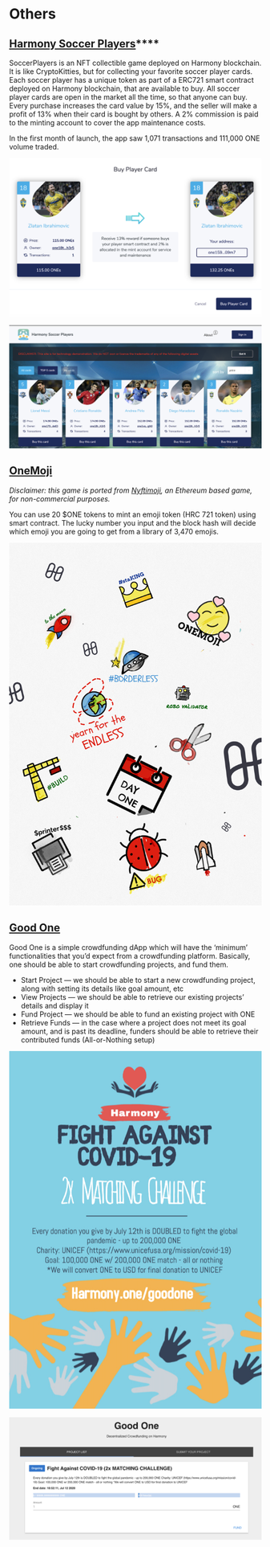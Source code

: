 # Others

## [**Harmony Soccer Players**](https://soccerplayers.demo.harmony.one/)\*\*\*\*

SoccerPlayers is an NFT collectible game deployed on Harmony blockchain. It is like CryptoKitties, but for collecting your favorite soccer player cards. Each soccer player has a unique token as part of a ERC721 smart contract deployed on Harmony blockchain, that are available to buy. All soccer player cards are open in the market all the time, so that anyone can buy. Every purchase increases the card value by 15%, and the seller will make a profit of 13% when their card is bought by others. A 2% commission is paid to the minting account to cover the app maintenance costs. 

In the first month of launch, the app saw 1,071 transactions and 111,000 ONE volume traded.

![](../../.gitbook/assets/harmony-soccer-1.png)

![](../../.gitbook/assets/harmony-soccer-2.png)

## [OneMoji](https://peekpi.github.io/onemoji/dist/)

_Disclaimer: this game is ported from_ [_Nyftimoji_](https://niftymoji.com/)_, an Ethereum based game, for non-commercial purposes._‌

You can use 20 $ONE tokens to mint an emoji token \(HRC 721 token\) using smart contract. The lucky number you input and the block hash will decide which emoji you are going to get from a library of 3,470 emojis.

![](../../.gitbook/assets/onemoji-2%20%281%29.png)

## [Good One](http://crowdfunding.s3-website-us-west-1.amazonaws.com/) 

Good One is a simple crowdfunding dApp which will have the ‘minimum’ functionalities that you’d expect from a crowdfunding platform. Basically, one should be able to start crowdfunding projects, and fund them.

* Start Project — we should be able to start a new crowdfunding project, along with setting its details like goal amount, etc
* View Projects — we should be able to retrieve our existing projects’ details and display it
* Fund Project — we should be able to fund an existing project with ONE
* Retrieve Funds — in the case where a project does not meet its goal amount, and is past its deadline, funders should be able to retrieve their contributed funds \(All-or-Nothing setup\)

![](../../.gitbook/assets/image%20%28309%29%20%282%29.png)

![](../../.gitbook/assets/image%20%28304%29%20%283%29%20%283%29%20%283%29%20%282%29.png)



